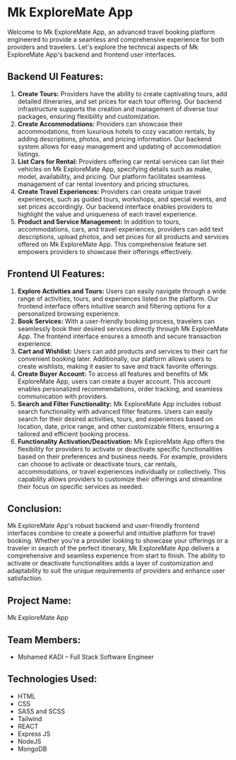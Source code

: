 # Mk ExploreMate App

Welcome to Mk ExploreMate App, an advanced travel booking platform engineered to provide a seamless and comprehensive experience for both providers and travelers. Let's explore the technical aspects of Mk ExploreMate App's backend and frontend user interfaces.

## Backend UI Features:
1. **Create Tours:** Providers have the ability to create captivating tours, add detailed itineraries, and set prices for each tour offering. Our backend infrastructure supports the creation and management of diverse tour packages, ensuring flexibility and customization.
2. **Create Accommodations:** Providers can showcase their accommodations, from luxurious hotels to cozy vacation rentals, by adding descriptions, photos, and pricing information. Our backend system allows for easy management and updating of accommodation listings.
3. **List Cars for Rental:** Providers offering car rental services can list their vehicles on Mk ExploreMate App, specifying details such as make, model, availability, and pricing. Our platform facilitates seamless management of car rental inventory and pricing structures.
4. **Create Travel Experiences:** Providers can create unique travel experiences, such as guided tours, workshops, and special events, and set prices accordingly. Our backend interface enables providers to highlight the value and uniqueness of each travel experience.
5. **Product and Service Management:** In addition to tours, accommodations, cars, and travel experiences, providers can add text descriptions, upload photos, and set prices for all products and services offered on Mk ExploreMate App. This comprehensive feature set empowers providers to showcase their offerings effectively.

## Frontend UI Features:
1. **Explore Activities and Tours:** Users can easily navigate through a wide range of activities, tours, and experiences listed on the platform. Our frontend interface offers intuitive search and filtering options for a personalized browsing experience.
2. **Book Services:** With a user-friendly booking process, travelers can seamlessly book their desired services directly through Mk ExploreMate App. The frontend interface ensures a smooth and secure transaction experience.
3. **Cart and Wishlist:** Users can add products and services to their cart for convenient booking later. Additionally, our platform allows users to create wishlists, making it easier to save and track favorite offerings.
4. **Create Buyer Account:** To access all features and benefits of Mk ExploreMate App, users can create a buyer account. This account enables personalized recommendations, order tracking, and seamless communication with providers.
5. **Search and Filter Functionality:** Mk ExploreMate App includes robust search functionality with advanced filter features. Users can easily search for their desired activities, tours, and experiences based on location, date, price range, and other customizable filters, ensuring a tailored and efficient booking process.
6. **Functionality Activation/Deactivation:** Mk ExploreMate App offers the flexibility for providers to activate or deactivate specific functionalities based on their preferences and business needs. For example, providers can choose to activate or deactivate tours, car rentals, accommodations, or travel experiences individually or collectively. This capability allows providers to customize their offerings and streamline their focus on specific services as needed.

## Conclusion:
Mk ExploreMate App's robust backend and user-friendly frontend interfaces combine to create a powerful and intuitive platform for travel booking. Whether you're a provider looking to showcase your offerings or a traveler in search of the perfect itinerary, Mk ExploreMate App delivers a comprehensive and seamless experience from start to finish. The ability to activate or deactivate functionalities adds a layer of customization and adaptability to suit the unique requirements of providers and enhance user satisfaction.

## Project Name:
Mk ExploreMate App

## Team Members:
- Mohamed KADI – Full Stack Software Engineer

## Technologies Used:
- HTML
- CSS
- SASS and SCSS
- Tailwind
- REACT
- Express JS
- NodeJS
- MongoDB
